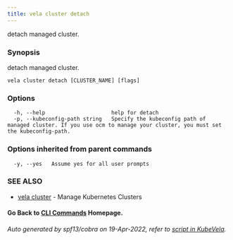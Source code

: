 ```yaml
---
title: vela cluster detach
---
```


detach managed cluster.

### Synopsis

detach managed cluster.

```
vela cluster detach [CLUSTER_NAME] [flags]
```

### Options

```
  -h, --help                     help for detach
  -p, --kubeconfig-path string   Specify the kubeconfig path of managed cluster. If you use ocm to manage your cluster, you must set the kubeconfig-path.
```

### Options inherited from parent commands

```
  -y, --yes   Assume yes for all user prompts
```

### SEE ALSO

* [vela cluster](vela_cluster)	 - Manage Kubernetes Clusters

#### Go Back to [CLI Commands](vela) Homepage.


###### Auto generated by spf13/cobra on 19-Apr-2022, refer to [script in KubeVela](https://github.com/oam-dev/kubevela/tree/master/hack/docgen).

